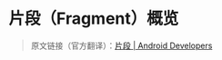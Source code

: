 # 片段（Fragment）概览
> 原文链接（官方翻译）：[片段 | Android Developers](https://developer.android.google.cn/guide/components/fragments)
